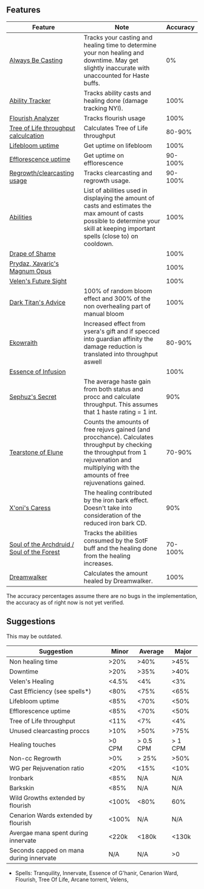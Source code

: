 ## Features
| Feature | Note | Accuracy |
| --- | --- | --- |
| [Always Be Casting](https://github.com/buimichael/RestoDruidAnalyzer/blob/master/src/Main/Parser/Modules/Features/AlwaysBeCasting.js) | Tracks your casting and healing time to determine your non healing and downtime. May get slightly inaccurate with unaccounted for Haste buffs. | 0% |
| [Ability Tracker](https://github.com/buimichael/RestoDruidAnalyzer/blob/master/src/Main/Parser/Modules/Core/AbilityTracker.js) | Tracks ability casts and healing done (damage tracking NYI). | 100% |
| [Flourish Analyzer](https://github.com/buimichael/RestoDruidAnalyzer/blob/master/src/Main/Parser/Modules/Talents/Flourish.js) | Tracks flourish usage | 100% |
| [Tree of Life throughput calculcation](https://github.com/buimichael/RestoDruidAnalyzer/blob/master/src/Main/Parser/Modules/Features/TreeOfLife.js) | Calculates Tree of Life throughput | 80-90% |
| [Lifebloom uptime](https://github.com/buimichael/RestoDruidAnalyzer/blob/master/src/Main/Parser/Modules/Features/Lifebloom.js) | Get uptime on lifebloom | 100% |
| [Efflorescence uptime](https://github.com/buimichael/RestoDruidAnalyzer/blob/master/src/Main/Parser/Modules/Features/Efflorescence.js) | Get uptime on efflorescence | 90-100% |
| [Regrowth/clearcasting usage](https://github.com/buimichael/RestoDruidAnalyzer/blob/master/src/Main/Parser/Modules/Features/Clearcasting.js) | Tracks clearcasting and regrowth usage. | 90-100% |
| [Abilities](https://github.com/buimichael/RestoDruidAnalyzer/blob/master/src/Main/Abilities.js) | List of abilities used in displaying the amount of casts and estimates the max amount of casts possible to determine your skill at keeping important spells (close to) on cooldown. | 100% |
| [Drape of Shame](https://github.com/buimichael/RestoDruidAnalyzer/blob/master/src/Main/Parser/Modules/Items/DrapeOfShame.js) |  | 100%|
| [Prydaz, Xavaric's Magnum Opus](https://github.com/buimichael/RestoDruidAnalyzer/blob/master/src/Main/Parser/Modules/Items/Prydaz.js) | | 100% |
| [Velen's Future Sight](https://github.com/buimichael/RestoDruidAnalyzer/blob/master/src/Main/Parser/Modules/Items/Velens.js) | | 100% |
| [Dark Titan's Advice](https://github.com/buimichael/RestoDruidAnalyzer/blob/master/src/Main/Parser/Modules/Items/Velens.js) | 100% of random bloom effect and 300% of the non overhealing part of manual bloom| 100% |
| [Ekowraith](https://github.com/buimichael/RestoDruidAnalyzer/blob/master/src/Main/Parser/Modules/Items/Velens.js) | Increased effect from ysera's gift and if specced into guardian affinity the damage reduction is translated into throughput aswell | 80-90% |
| [Essence of Infusion](https://github.com/buimichael/RestoDruidAnalyzer/blob/master/src/Main/Parser/Modules/Items/Velens.js) | | 100% |
| [Sephuz's Secret](https://github.com/buimichael/RestoDruidAnalyzer/blob/master/src/Main/Parser/Modules/Items/Velens.js) | The average haste gain from both status and procc and calculate throughput. This assumes that 1 haste rating = 1 int.| 90% |
| [Tearstone of Elune](https://github.com/buimichael/RestoDruidAnalyzer/blob/master/src/Main/Parser/Modules/Items/Velens.js) | Counts the amounts of free rejuvs gained (and procchance). Calculates throughput by checking the throughput from 1 rejuvenation and multiplying with the amounts of free rejuvenations gained. | 70-90% |
| [X'oni's Caress](https://github.com/buimichael/RestoDruidAnalyzer/blob/master/src/Main/Parser/Modules/Items/Velens.js) | The healing contributed by the iron bark effect. Doesn't take into consideration of the reduced iron bark CD. | 90% |
| [Soul of the Archdruid / Soul of the Forest](https://github.com/buimichael/RestoDruidAnalyzer/blob/master/src/Main/Parser/Modules/Items/Velens.js) | Tracks the abilities consumed by the SotF buff and the healing done from the healing increases. | 70-100% |
| [Dreamwalker](https://github.com/WoWAnalyzer/WoWAnalyzer/tree/master/src/Parser/RestoDruid/Modules/Features/Dreamwalker.js) | Calculates the amount healed by Dreamwalker. | 100% |
The accuracy percentages assume there are no bugs in the implementation, the accuracy as of right now is not yet verified.
## Suggestions

This may be outdated.

| Suggestion | Minor | Average | Major |
| --- | --- | --- | --- |
| Non healing time | >20% | >40% | >45% |
| Downtime | >20% | >35% | >40% |
| Velen's Healing | <4.5% | <4% | <3% |
| Cast Efficiency (see spells*) | <80% | <75% | <65% |
| Lifebloom uptime | <85% | <70% | <50% |
| Efflorescence uptime | <85% | <70% | <50% |
| Tree of Life throughput | <11% | <7% | <4% |
| Unused clearcasting proccs | >10% | >50% | >75% |
| Healing touches | >0 CPM | > 0.5 CPM | > 1 CPM |
| Non-cc Regrowth | >0% | > 25% | >50% |
| WG per Rejuvenation ratio | <20% | <15% | <10% |
| Ironbark | <85% | N/A | N/A |
| Barkskin | <85% | N/A | N/A |
| Wild Growths extended by flourish | <100% | <80% | 60% |
| Cenarion Wards extended by flourish | <100% | N/A | N/A |
| Avergae mana spent during innervate | <220k | <180k | <130k |
| Seconds capped on mana during innervate | N/A | N/A | >0 |

* Spells: Tranquility, Innervate, Essence of G'hanir, Cenarion Ward, Flourish, Tree Of Life, Arcane torrent, Velens,
